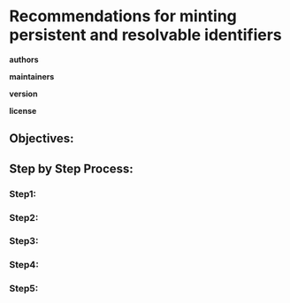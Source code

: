 # Recommendations for minting persistent and resolvable identifiers

**authors**

**maintainers**

**version**

**license**

## Objectives:

## Step by Step Process:

### Step1:

### Step2:

### Step3:

### Step4:

### Step5:
